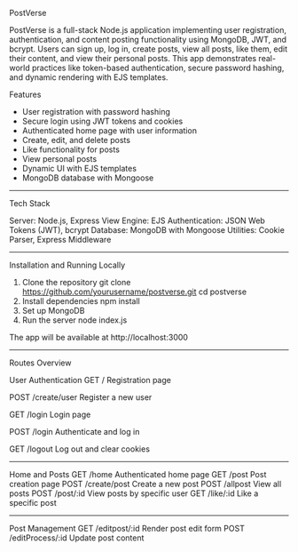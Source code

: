 PostVerse

PostVerse is a full-stack Node.js application implementing user registration, authentication, and content posting functionality using MongoDB, JWT, and bcrypt. 
Users can sign up, log in, create posts, view all posts, like them, edit their content, and view their personal posts.
This app demonstrates real-world practices like token-based authentication, secure password hashing, and dynamic rendering with EJS templates.

Features

- User registration with password hashing
- Secure login using JWT tokens and cookies
- Authenticated home page with user information
- Create, edit, and delete posts
- Like functionality for posts
- View personal posts
- Dynamic UI with EJS templates
- MongoDB database with Mongoose

--------------------------------------------
Tech Stack

Server: Node.js, Express
View Engine: EJS
Authentication: JSON Web Tokens (JWT), bcrypt
Database: MongoDB with Mongoose
Utilities: Cookie Parser, Express Middleware

-------------------------------------------
Installation and Running Locally

1. Clone the repository
  git clone https://github.com/yourusername/postverse.git
  cd postverse
2. Install dependencies
  npm install
3. Set up MongoDB
4. Run the server
  node index.js

The app will be available at http://localhost:3000

---------------------------------------------------
Routes Overview

User Authentication
GET /                Registration page

POST /create/user    Register a new user

GET /login           Login page

POST /login          Authenticate and log in

GET /logout          Log out and clear cookies

_________________________

Home and Posts
GET /home            Authenticated home page
GET /post            Post creation page
POST /create/post    Create a new post
POST /allpost        View all posts
POST /post/:id       View posts by specific user
GET /like/:id        Like a specific post
_________________________

Post Management
GET /editpost/:id         Render post edit form
POST /editProcess/:id     Update post content
